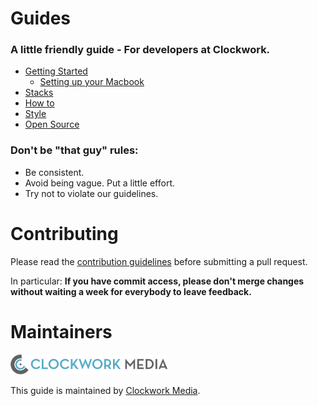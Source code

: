 Guides
======

### A little friendly guide - For developers at Clockwork.

* [Getting Started](./getting-started)
    * [Setting up your Macbook](../mac-setup)
* [Stacks](./stacks)
* [How to](./how-to)
* [Style](./style)
* [Open Source](./open-source)


### Don't be "that guy" rules:

* Be consistent.
* Avoid being vague. Put a little effort.
* Try not to violate our guidelines.

Contributing
======

Please read the [contribution guidelines] before submitting a pull request.

In particular: <strong>If you have commit access, please don't merge changes without
waiting a week for everybody to leave feedback.</strong>

[contribution guidelines]: /CONTRIBUTING.md

Maintainers
======

![clockwork](./assets/logo.png)

This guide is maintained by [Clockwork Media](//www.clockworkmedia.co.za).